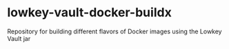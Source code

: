 # lowkey-vault-docker-buildx
Repository for building different flavors of Docker images using the Lowkey Vault jar
